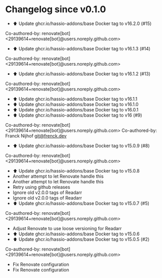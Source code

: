 # Changelog since v0.1.0
- ⬆️ Update ghcr.io/hassio-addons/base Docker tag to v16.2.0 (#15)

Co-authored-by: renovate[bot] <29139614+renovate[bot]@users.noreply.github.com> 
- ⬆️ Update ghcr.io/hassio-addons/base Docker tag to v16.1.3 (#14)

Co-authored-by: renovate[bot] <29139614+renovate[bot]@users.noreply.github.com> 
- ⬆️ Update ghcr.io/hassio-addons/base Docker tag to v16.1.2 (#13)

Co-authored-by: renovate[bot] <29139614+renovate[bot]@users.noreply.github.com> 
- ⬆️ Update ghcr.io/hassio-addons/base Docker tag to v16.1.1 
- ⬆️ Update ghcr.io/hassio-addons/base Docker tag to v16.1.0 
- ⬆️ Update ghcr.io/hassio-addons/base Docker tag to v16.0.1 
- ⬆️ Update ghcr.io/hassio-addons/base Docker tag to v16 (#9)

Co-authored-by: renovate[bot] <29139614+renovate[bot]@users.noreply.github.com>
Co-authored-by: Franck Nijhof <git@frenck.dev> 
- ⬆️ Update ghcr.io/hassio-addons/base Docker tag to v15.0.9 (#8)

Co-authored-by: renovate[bot] <29139614+renovate[bot]@users.noreply.github.com> 
- ⬆️ Update ghcr.io/hassio-addons/base Docker tag to v15.0.8 
- Another attempt to let Renovate handle this 
- Another attempt to let Renovate handle this 
- Retry using github releases 
- Ignore old v2.0.0 tags of Readarr 
- Ignore old v2.0.0 tags of Readarr 
- ⬆️ Update ghcr.io/hassio-addons/base Docker tag to v15.0.7 (#5)

Co-authored-by: renovate[bot] <29139614+renovate[bot]@users.noreply.github.com> 
- Adjust Renovate to use loose versioning for Readarr 
- ⬆️ Update ghcr.io/hassio-addons/base Docker tag to v15.0.6 
- ⬆️ Update ghcr.io/hassio-addons/base Docker tag to v15.0.5 (#2)

Co-authored-by: renovate[bot] <29139614+renovate[bot]@users.noreply.github.com> 
- Fix Renovate configuration 
- Fix Renovate configuration 
